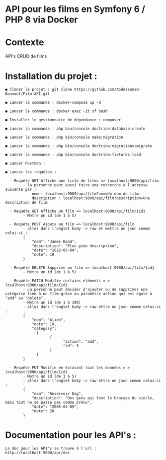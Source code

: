 
# API pour les films en Symfony 6 / PHP 8 via Docker

# Contexte

API's CRUD de films



# Installation du projet :  
  
    ● Cloner le projet : git clone https://github.com/Abdessamad-Bannouf/Film-API.git

    ● Lancer la commande : docker-compose up -d

    ● Lancer la commande : docker exec -it sf bash
    
    ● Installer le gestionnaire de dépendance : composer  
        
    ● Lancer la commande : php bin/console doctrine:database:create  
      
    ● Lancer la commande : php bin/console make:migration  

    ● Lancer la commande : php bin/console doctrine:migrations:migrate  

    ● Lancer la commande : php bin/console doctrine:fixtures:load
    
    ● Lancer Postman :
    
    ● Lancez les requêtes :

      - Requête GET Affiche une liste de films => localhost:9000/api/film
            - la personne peut aussi faire une recherche à l'adresse suivante par :
                nom : localhost:9000/api/film?nom=Un nom de film
                description : localhost:9000/api/film?description=Une description de film

      - Requête GET Affiche un film => localhost:9000/api/film/{id}
            - Metre un id (de 1 à 5)

      - Requête POST Ajoute un film => localhost:9000/api/film 
            - allez dans l'onglet body -> raw et mettre un json comme celui-ci : 
            {
                "nom": "James Bond",
                "description": "Pïou piou description",
                "date": "2022-05-04",
                "note": 19
            }

      - Requête DELETE Supprime un film => localhost:9000/api/film/{id}
            - Metre un id (de 1 à 5)

      - Requête PATCH Modifie certains éléments = > localhost:9000/api/film/{id}
            - La personne peut décider d'ajouter ou de supprimer une catégorie liée à un film grâce au paramètre action qui est égale à "add" ou "delete".
            - Metre un id (de 1 à 100)
            - allez dans l'onglet body -> raw ettre un json comme celui-ci :
            {
                "nom": "Alien",
                "note": 19,
                "category": 
                  [
                        {
                              "action": "add",
                              "id": 3
                        }
                  ]
            }

      - Requête PUT Modifie en écrasant tout les données = > localhost:9000/api/film/{id}
            - Metre un id (de 1 à 5)
            - allez dans l'onglet body -> raw ettre un json comme celui-ci :
            {
                "nom": "Reservoir Dog",
                "description": "Des gens qui font le bracage du siècle, mais tout ne se passe pas comme prévu",
                "date": "2005-04-09",
                "note": 20
            }


# Documentation pour les API's : 

    La doc pour les API's se trouve à l'url : http://localhost:9000/api/doc

